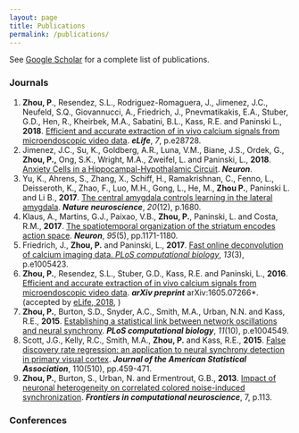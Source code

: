 ```yaml
---
layout: page
title: Publications
permalink: /publications/
---
```


See [Google Scholar](https://scholar.google.com/citations?hl=en&user=hw0JvzAAAAAJ&view_op=list_works&sortby=pubdate) for a complete list of publications. 

### Journals

1. **Zhou, P**., Resendez, S.L., Rodriguez-Romaguera, J., Jimenez, J.C., Neufeld, S.Q., Giovannucci, A., Friedrich, J., Pnevmatikakis, E.A., Stuber, G.D., Hen, R., Kheirbek, M.A., Sabatini, B.L., Kass, R.E. and Paninski L., **2018**. [Efficient and accurate extraction of in vivo calcium signals from microendoscopic video data](https://elifesciences.org/articles/28728). ***eLife***, *7*, p.e28728.
2. Jimenez, J.C., Su, K., Goldberg, A.R., Luna, V.M., Biane, J.S., Ordek, G., **Zhou, P.,** Ong, S.K., Wright, M.A., Zweifel, L. and Paninski, L., **2018**. [Anxiety Cells in a Hippocampal-Hypothalamic Circuit](https://www.sciencedirect.com/science/article/pii/S0896627318300199). ***Neuron***.
3. Yu, K., Ahrens, S., Zhang, X., Schiff, H., Ramakrishnan, C., Fenno, L., Deisseroth, K., Zhao, F., Luo, M.H., Gong, L., He, M., **Zhou P.**, Paninski L. and Li B.,  **2017**. [The central amygdala controls learning in the lateral amygdala](https://www.nature.com/articles/s41593-017-0009-9). ***Nature neuroscience***, *20*(12), p.1680.
4. Klaus, A., Martins, G.J., Paixao, V.B., **Zhou, P.**, Paninski, L. and Costa, R.M., **2017**. [The spatiotemporal organization of the striatum encodes action space](https://www.sciencedirect.com/science/article/pii/S0896627317307304). ***Neuron***, *95*(5), pp.1171-1180.
5. Friedrich, J., **Zhou, P.** and Paninski, L., **2017**. [Fast online deconvolution of calcium imaging data. *PLoS computational biology*](http://journals.plos.org/ploscompbiol/article?rev=2&id=10.1371/journal.pcbi.1005423), *13*(3), p.e1005423.
6. **Zhou, P.**, Resendez, S.L., Stuber, G.D., Kass, R.E. and Paninski, L., **2016**. [Efficient and accurate extraction of in vivo calcium signals from microendoscopic video data](https://arxiv.org/abs/1605.07266). ***arXiv preprint*** arXiv:1605.07266*. (accepted by [eLife, 2018](https://elifesciences.org/articles/28728), )
7. **Zhou, P.**, Burton, S.D., Snyder, A.C., Smith, M.A., Urban, N.N. and Kass, R.E., **2015**. [Establishing a statistical link between network oscillations and neural synchrony](http://journals.plos.org/ploscompbiol/article?id=10.1371/journal.pcbi.1004549). ***PLoS computational biology***, *11*(10), p.e1004549.
8. Scott, J.G., Kelly, R.C., Smith, M.A., **Zhou, P.** and Kass, R.E., **2015**. [False discovery rate regression: an application to neural synchrony detection in primary visual cortex](http://www.tandfonline.com/doi/abs/10.1080/01621459.2014.990973). ***Journal of the American Statistical Association***, 110(510), pp.459-471.
8. **Zhou, P.**, Burton, S., Urban, N. and Ermentrout, G.B., **2013**. [Impact of neuronal heterogeneity on correlated colored noise-induced synchronization](https://www.frontiersin.org/articles/10.3389/fncom.2013.00113/full). ***Frontiers in computational neuroscience***, 7, p.113.

### Conferences